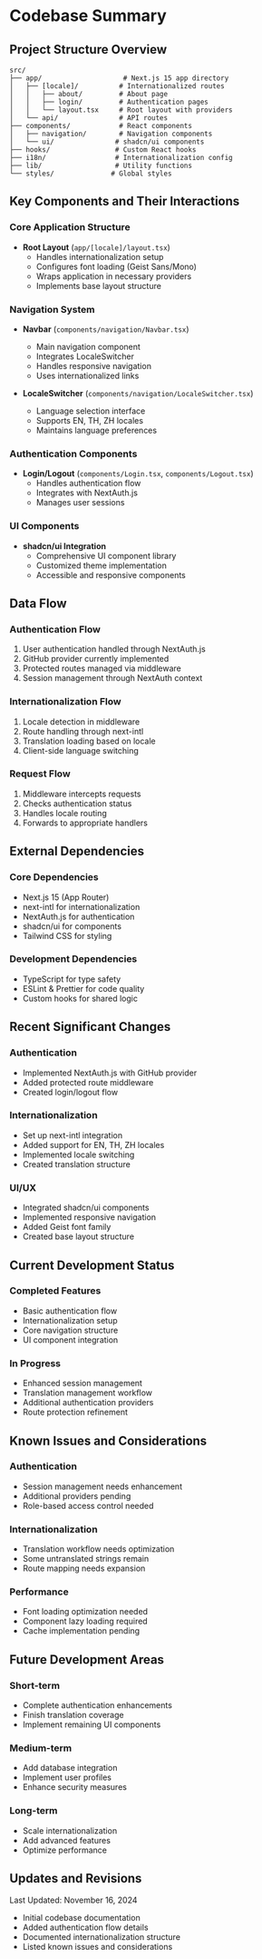 # Codebase Summary

## Project Structure Overview

```
src/
├── app/                    # Next.js 15 app directory
│   ├── [locale]/          # Internationalized routes
│   │   ├── about/         # About page
│   │   ├── login/         # Authentication pages
│   │   └── layout.tsx     # Root layout with providers
│   └── api/               # API routes
├── components/            # React components
│   ├── navigation/        # Navigation components
│   └── ui/               # shadcn/ui components
├── hooks/                # Custom React hooks
├── i18n/                 # Internationalization config
├── lib/                  # Utility functions
└── styles/              # Global styles
```

## Key Components and Their Interactions

### Core Application Structure

- **Root Layout** (`app/[locale]/layout.tsx`)
  - Handles internationalization setup
  - Configures font loading (Geist Sans/Mono)
  - Wraps application in necessary providers
  - Implements base layout structure

### Navigation System

- **Navbar** (`components/navigation/Navbar.tsx`)

  - Main navigation component
  - Integrates LocaleSwitcher
  - Handles responsive navigation
  - Uses internationalized links

- **LocaleSwitcher** (`components/navigation/LocaleSwitcher.tsx`)
  - Language selection interface
  - Supports EN, TH, ZH locales
  - Maintains language preferences

### Authentication Components

- **Login/Logout** (`components/Login.tsx`, `components/Logout.tsx`)
  - Handles authentication flow
  - Integrates with NextAuth.js
  - Manages user sessions

### UI Components

- **shadcn/ui Integration**
  - Comprehensive UI component library
  - Customized theme implementation
  - Accessible and responsive components

## Data Flow

### Authentication Flow

1. User authentication handled through NextAuth.js
2. GitHub provider currently implemented
3. Protected routes managed via middleware
4. Session management through NextAuth context

### Internationalization Flow

1. Locale detection in middleware
2. Route handling through next-intl
3. Translation loading based on locale
4. Client-side language switching

### Request Flow

1. Middleware intercepts requests
2. Checks authentication status
3. Handles locale routing
4. Forwards to appropriate handlers

## External Dependencies

### Core Dependencies

- Next.js 15 (App Router)
- next-intl for internationalization
- NextAuth.js for authentication
- shadcn/ui for components
- Tailwind CSS for styling

### Development Dependencies

- TypeScript for type safety
- ESLint & Prettier for code quality
- Custom hooks for shared logic

## Recent Significant Changes

### Authentication

- Implemented NextAuth.js with GitHub provider
- Added protected route middleware
- Created login/logout flow

### Internationalization

- Set up next-intl integration
- Added support for EN, TH, ZH locales
- Implemented locale switching
- Created translation structure

### UI/UX

- Integrated shadcn/ui components
- Implemented responsive navigation
- Added Geist font family
- Created base layout structure

## Current Development Status

### Completed Features

- Basic authentication flow
- Internationalization setup
- Core navigation structure
- UI component integration

### In Progress

- Enhanced session management
- Translation management workflow
- Additional authentication providers
- Route protection refinement

## Known Issues and Considerations

### Authentication

- Session management needs enhancement
- Additional providers pending
- Role-based access control needed

### Internationalization

- Translation workflow needs optimization
- Some untranslated strings remain
- Route mapping needs expansion

### Performance

- Font loading optimization needed
- Component lazy loading required
- Cache implementation pending

## Future Development Areas

### Short-term

- Complete authentication enhancements
- Finish translation coverage
- Implement remaining UI components

### Medium-term

- Add database integration
- Implement user profiles
- Enhance security measures

### Long-term

- Scale internationalization
- Add advanced features
- Optimize performance

## Updates and Revisions

Last Updated: November 16, 2024

- Initial codebase documentation
- Added authentication flow details
- Documented internationalization structure
- Listed known issues and considerations
